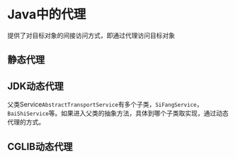 # Java中的代理

提供了对目标对象的间接访问方式，即通过代理访问目标对象

## 静态代理

## JDK动态代理

父类Service`AbstractTransportService`有多个子类，`SiFangService`，`BaiShiService`等。如果进入父类的抽象方法，具体到哪个子类取实现，通过动态代理的方式。

## CGLIB动态代理
